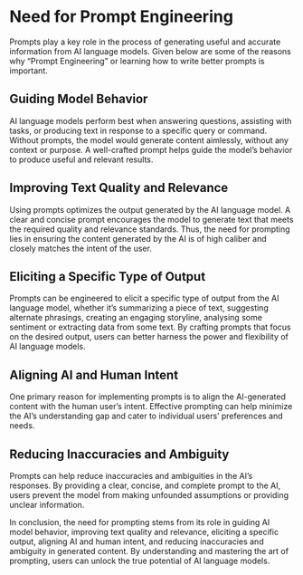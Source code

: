# Need for Prompt Engineering

Prompts play a key role in the process of generating useful and accurate information from AI language models. Given below are some of the reasons why “Prompt Engineering” or learning how to write better prompts is important.

## Guiding Model Behavior

AI language models perform best when answering questions, assisting with tasks, or producing text in response to a specific query or command. Without prompts, the model would generate content aimlessly, without any context or purpose. A well-crafted prompt helps guide the model’s behavior to produce useful and relevant results.

## Improving Text Quality and Relevance

Using prompts optimizes the output generated by the AI language model. A clear and concise prompt encourages the model to generate text that meets the required quality and relevance standards. Thus, the need for prompting lies in ensuring the content generated by the AI is of high caliber and closely matches the intent of the user.

## Eliciting a Specific Type of Output

Prompts can be engineered to elicit a specific type of output from the AI language model, whether it’s summarizing a piece of text, suggesting alternate phrasings, creating an engaging storyline, analysing some sentiment or extracting data from some text. By crafting prompts that focus on the desired output, users can better harness the power and flexibility of AI language models.

## Aligning AI and Human Intent

One primary reason for implementing prompts is to align the AI-generated content with the human user’s intent. Effective prompting can help minimize the AI’s understanding gap and cater to individual users’ preferences and needs.

## Reducing Inaccuracies and Ambiguity

Prompts can help reduce inaccuracies and ambiguities in the AI’s responses. By providing a clear, concise, and complete prompt to the AI, users prevent the model from making unfounded assumptions or providing unclear information.

In conclusion, the need for prompting stems from its role in guiding AI model behavior, improving text quality and relevance, eliciting a specific output, aligning AI and human intent, and reducing inaccuracies and ambiguity in generated content. By understanding and mastering the art of prompting, users can unlock the true potential of AI language models.

